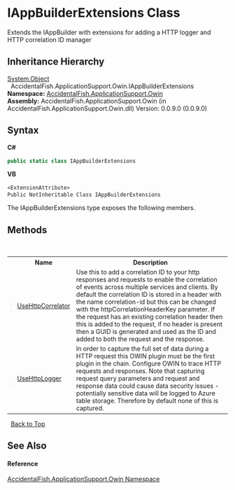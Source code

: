 # IAppBuilderExtensions Class
 

Extends the IAppBuilder with extensions for adding a HTTP logger and HTTP correlation ID manager


## Inheritance Hierarchy
<a href="http://msdn2.microsoft.com/en-us/library/e5kfa45b" target="_blank">System.Object</a><br />&nbsp;&nbsp;AccidentalFish.ApplicationSupport.Owin.IAppBuilderExtensions<br />
**Namespace:**&nbsp;<a href="ca0f21c8-cb45-80fc-2327-cea660751f78">AccidentalFish.ApplicationSupport.Owin</a><br />**Assembly:**&nbsp;AccidentalFish.ApplicationSupport.Owin (in AccidentalFish.ApplicationSupport.Owin.dll) Version: 0.0.9.0 (0.0.9.0)

## Syntax

**C#**<br />
``` C#
public static class IAppBuilderExtensions
```

**VB**<br />
``` VB
<ExtensionAttribute>
Public NotInheritable Class IAppBuilderExtensions
```

The IAppBuilderExtensions type exposes the following members.


## Methods
&nbsp;<table><tr><th></th><th>Name</th><th>Description</th></tr><tr><td>![Public method](media/pubmethod.gif "Public method")![Static member](media/static.gif "Static member")</td><td><a href="ed1a6ad9-0fea-97c4-6967-05fb00ab99a8">UseHttpCorrelator</a></td><td>
Use this to add a correlation ID to your http responses and requests to enable the correlation of events across multiple services and clients. By default the correlation ID is stored in a header with the name correlation-id but this can be changed with the httpCorrelationHeaderKey parameter. If the request has an existing correlation header then this is added to the request, if no header is present then a GUID is generated and used as the ID and added to both the request and the response.</td></tr><tr><td>![Public method](media/pubmethod.gif "Public method")![Static member](media/static.gif "Static member")</td><td><a href="2abbb256-c570-d1a1-a5f3-66a1b9585e82">UseHttpLogger</a></td><td>
In order to capture the full set of data during a HTTP request this OWIN plugin must be the first plugin in the chain. Configure OWIN to trace HTTP requests and responses. Note that capturing request query parameters and request and response data could cause data security issues - potentially sensitive data will be logged to Azure table storage. Therefore by default none of this is captured.</td></tr></table>&nbsp;
<a href="#iappbuilderextensions-class">Back to Top</a>

## See Also


#### Reference
<a href="ca0f21c8-cb45-80fc-2327-cea660751f78">AccidentalFish.ApplicationSupport.Owin Namespace</a><br />